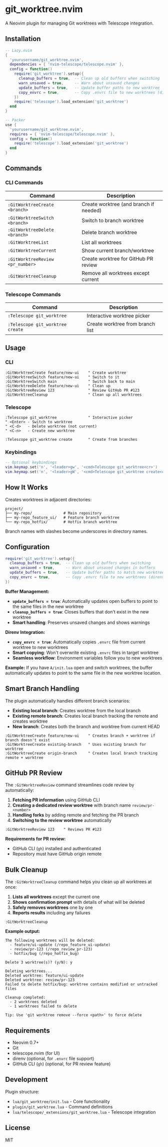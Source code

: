 # git_worktree.nvim

A Neovim plugin for managing Git worktrees with Telescope integration.

## Installation

```lua
-- Lazy.nvim
{
  'yourusername/git_worktree.nvim',
  dependencies = { 'nvim-telescope/telescope.nvim' },
  config = function()
    require('git_worktree').setup({
      cleanup_buffers = true,  -- Clean up old buffers when switching
      warn_unsaved = true,     -- Warn about unsaved changes
      update_buffers = true,   -- Update buffer paths to new worktree
      copy_envrc = true,       -- Copy .envrc file to new worktrees (direnv)
    })
    require('telescope').load_extension('git_worktree')
  end
}

-- Packer
use {
  'yourusername/git_worktree.nvim',
  requires = { 'nvim-telescope/telescope.nvim' },
  config = function()
    require('telescope').load_extension('git_worktree')
  end
}
```

## Commands

### CLI Commands
| Command | Description |
|---------|-------------|
| `:GitWorktreeCreate <branch>` | Create worktree (and branch if needed) |
| `:GitWorktreeSwitch <branch>` | Switch to branch worktree |
| `:GitWorktreeDelete <branch>` | Delete branch worktree |
| `:GitWorktreeList` | List all worktrees |
| `:GitWorktreeCurrent` | Show current branch/worktree |
| `:GitWorktreeReview <pr_number>` | Create worktree for GitHub PR review |
| `:GitWorktreeCleanup` | Remove all worktrees except current |

### Telescope Commands
| Command | Description |
|---------|-------------|
| `:Telescope git_worktree` | Interactive worktree picker |
| `:Telescope git_worktree create` | Create worktree from branch list |

## Usage

### CLI
```vim
:GitWorktreeCreate feature/new-ui    " Create worktree
:GitWorktreeSwitch feature/new-ui    " Switch to it
:GitWorktreeSwitch main              " Switch back to main
:GitWorktreeDelete feature/new-ui    " Clean up
:GitWorktreeReview 123               " Review GitHub PR #123
:GitWorktreeCleanup                  " Clean up all worktrees
```

### Telescope
```vim
:Telescope git_worktree              " Interactive picker
" <Enter> - Switch to worktree
" <C-d>   - Delete worktree (not current)
" <C-n>   - Create new worktree

:Telescope git_worktree create       " Create from branches
```

### Keybindings
```lua
-- Optional keybindings
vim.keymap.set('n', '<leader>gw', '<cmd>Telescope git_worktree<cr>')
vim.keymap.set('n', '<leader>gW', '<cmd>Telescope git_worktree create<cr>')
```

## How It Works

Creates worktrees in adjacent directories:

```
project/
├── my-repo/              # Main repository
├── my-repo_feature_ui/   # Feature branch worktree
└── my-repo_hotfix/       # Hotfix branch worktree
```

Branch names with slashes become underscores in directory names.

## Configuration

```lua
require('git_worktree').setup({
  cleanup_buffers = true,  -- Clean up old buffers when switching
  warn_unsaved = true,     -- Warn about unsaved changes in buffers
  update_buffers = true,   -- Update buffer paths to match new worktree
  copy_envrc = true,       -- Copy .envrc file to new worktrees (direnv)
})
```

**Buffer Management:**
- **`update_buffers = true`**: Automatically updates open buffers to point to the same files in the new worktree
- **`cleanup_buffers = true`**: Closes buffers that don't exist in the new worktree
- **Smart handling**: Preserves unsaved changes and shows warnings

**Direnv Integration:**
- **`copy_envrc = true`**: Automatically copies `.envrc` file from current worktree to new worktrees
- **Smart copying**: Won't overwrite existing `.envrc` files in target worktree
- **Seamless workflow**: Environment variables follow you to new worktrees

**Example:** If you have `A/init.lua` open and switch worktrees, the buffer automatically updates to point to the same file in the new worktree location.

## Smart Branch Handling

The plugin automatically handles different branch scenarios:

- **Existing local branch**: Creates worktree from the local branch
- **Existing remote branch**: Creates local branch tracking the remote and creates worktree
- **New branch**: Creates both the branch and worktree from current HEAD

```vim
:GitWorktreeCreate feature/new-ui    " Creates branch + worktree if branch doesn't exist
:GitWorktreeCreate existing-branch   " Uses existing branch for worktree
:GitWorktreeCreate origin-branch     " Creates local branch tracking remote + worktree
```

## GitHub PR Review

The `:GitWorktreeReview` command streamlines code review by automatically:

1. **Fetching PR information** using GitHub CLI
2. **Creating a dedicated review worktree** with branch name `review/pr-<number>`
3. **Handling forks** by adding remote and fetching the PR branch
4. **Switching to the review worktree** automatically

```vim
:GitWorktreeReview 123    " Reviews PR #123
```

**Requirements for PR review:**
- GitHub CLI (`gh`) installed and authenticated
- Repository must have GitHub origin remote

## Bulk Cleanup

The `:GitWorktreeCleanup` command helps you clean up all worktrees at once:

1. **Lists all worktrees** except the current one
2. **Shows confirmation prompt** with details of what will be deleted
3. **Safely removes worktrees** one by one
4. **Reports results** including any failures

```vim
:GitWorktreeCleanup
```

**Example output:**
```
The following worktrees will be deleted:
  - feature/ui-update (/repo_feature_ui-update)  
  - review/pr-123 (/repo_review_pr-123)
  - hotfix/bug (/repo_hotfix_bug)

Delete 3 worktree(s)? (y/N): y

Deleting worktrees...
Deleted worktree: feature/ui-update
Deleted worktree: review/pr-123  
Failed to delete hotfix/bug: worktree contains modified or untracked files

Cleanup completed:
  - 2 worktrees deleted
  - 1 worktrees failed to delete

Tip: Use 'git worktree remove --force <path>' to force delete
```

## Requirements

- Neovim 0.7+
- Git
- telescope.nvim (for UI)
- direnv (optional, for `.envrc` file support)
- GitHub CLI (`gh`) (optional, for PR review feature)

## Development

Plugin structure:
- `lua/git_worktree/init.lua` - Core functionality
- `plugin/git_worktree.lua` - Command definitions
- `lua/telescope/_extensions/git_worktree.lua` - Telescope integration

## License

MIT